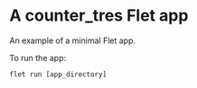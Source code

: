 # A counter_tres Flet app

An example of a minimal Flet app.

To run the app:

```
flet run [app_directory]
```